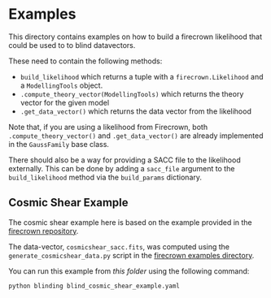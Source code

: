 # Examples
This directory contains examples on how to build a firecrown likelihood that could be used to to blind datavectors. 

These need to contain the following methods:
- `build_likelihood` which returns a tuple with a `firecrown.Likelihood` and a `ModellingTools` object.
- `.compute_theory_vector(ModellingTools)` which returns the theory vector for the given model
- `.get_data_vector()` which returns the data vector from the likelihood

Note that, if you are using a likelihood from Firecrown, both `.compute_theory_vector()` and `.get_data_vector()` are already implemented in the `GaussFamily` base class.

There should also be a way for providing a SACC file to the likelihood externally. This can be done by adding a `sacc_file` argument to the `build_likelihood` method via the `build_params` dictionary.

## Cosmic Shear Example
The cosmic shear example here is based on the example provided in the [firecrown repository](https://github.com/LSSTDESC/firecrown/blob/master/examples/cosmicshear/cosmicshear.py). 

The data-vector, `cosmicshear_sacc.fits`, was computed using the `generate_cosmicshear_data.py` script in the [firecrown examples directory](https://github.com/LSSTDESC/firecrown/blob/master/examples/cosmicshear/generate_cosmicshear_data.py).

You can run this example from _this folder_ using the following command:
```bash
python blinding blind_cosmic_shear_example.yaml
```
